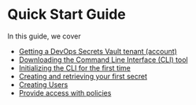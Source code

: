 [title]: # (Quick Start)
[tags]: # (DevOps Secrets Vault,DSV,)
[priority]: # (2000)

# Quick Start Guide

In this guide, we cover
* [Getting a DevOps Secrets Vault tenant (account)](./obtaindsv/index.md)
* [Downloading the Command Line Interface (CLI) tool](./obtaincli/index.md)
* [Initializing the CLI for the first time](./init/index.md)
* [Creating and retrieving your first secret](./secrets/index.md)
* [Creating Users](./users/index.md)
* [Provide access with policies](./policies/index.md)